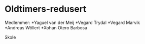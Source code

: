 # Oldtimers-redusert
Medlemmer: 
*Yaguel van der Meij
*Vegard Trydal 
*Vegard Marvik
*Andreas Wöllert
*Xohan Otero Barbosa

Skole
